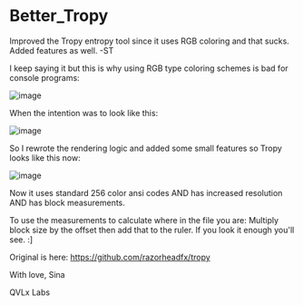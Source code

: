 # Better_Tropy
Improved the Tropy entropy tool since it uses RGB coloring and that sucks. Added features as well. -ST

I keep saying it but this is why using RGB type coloring schemes is bad for console programs:

![image](https://github.com/STashakkori/Better_Tropy/assets/4257899/28936b73-8f93-4c02-9fe1-31e51b0e42a5)

When the intention was to look like this:

![image](https://github.com/STashakkori/Better_Tropy/assets/4257899/5a1558ac-f0f5-42ed-b262-08ed3bb66d52)

So I rewrote the rendering logic and added some small features so Tropy looks like this now:

![image](https://github.com/STashakkori/Better_Tropy/assets/4257899/4de30213-0a1e-4085-bc09-91426d3ab8dc)

Now it uses standard 256 color ansi codes AND has increased resolution AND has block measurements.

To use the measurements to calculate where in the file you are:
Multiply block size by the offset then add that to the ruler. If you look it enough you'll see. :]

Original is here: https://github.com/razorheadfx/tropy

With love,
Sina

QVLx Labs
